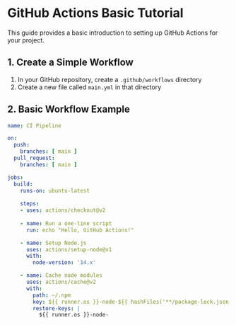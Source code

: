# GitHub Actions Basic Tutorial

This guide provides a basic introduction to setting up GitHub Actions for your project.

## 1. Create a Simple Workflow

1. In your GitHub repository, create a `.github/workflows` directory
2. Create a new file called `main.yml` in that directory

## 2. Basic Workflow Example

```yaml
name: CI Pipeline

on:
  push:
    branches: [ main ]
  pull_request:
    branches: [ main ]

jobs:
  build:
    runs-on: ubuntu-latest
    
    steps:
    - uses: actions/checkout@v2
    
    - name: Run a one-line script
      run: echo "Hello, GitHub Actions!"

    - name: Setup Node.js
      uses: actions/setup-node@v1
      with:
        node-version: '14.x'

    - name: Cache node modules
      uses: actions/cache@v2
      with:
        path: ~/.npm
        key: ${{ runner.os }}-node-${{ hashFiles('**/package-lock.json') }}
        restore-keys: |
          ${{ runner.os }}-node-


